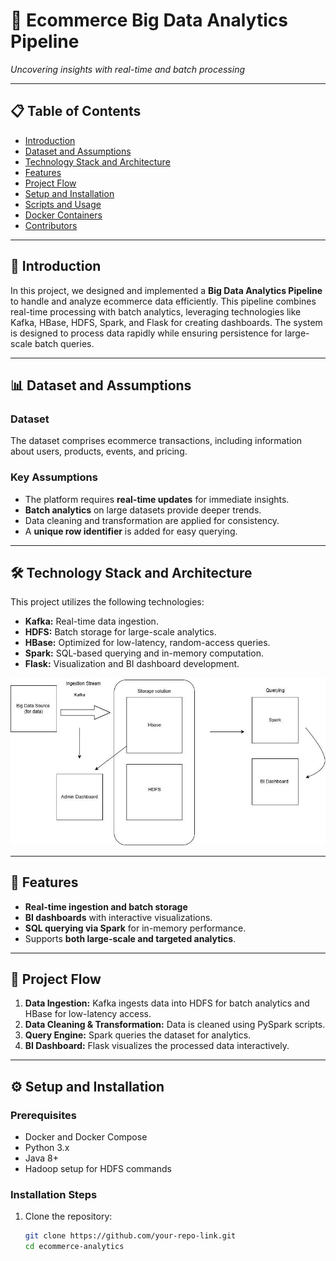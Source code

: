 # 🚀 **Ecommerce Big Data Analytics Pipeline**  
*Uncovering insights with real-time and batch processing*


---

## 📋 **Table of Contents**  
- [Introduction](#introduction)  
- [Dataset and Assumptions](#dataset-and-assumptions)  
- [Technology Stack and Architecture](#technology-stack-and-architecture)  
- [Features](#features)  
- [Project Flow](#project-flow)  
- [Setup and Installation](#setup-and-installation)  
- [Scripts and Usage](#scripts-and-usage)  
- [Docker Containers](#docker-containers)  
- [Contributors](#contributors)

---

## 📖 **Introduction**  
In this project, we designed and implemented a **Big Data Analytics Pipeline** to handle and analyze ecommerce data efficiently. This pipeline combines real-time processing with batch analytics, leveraging technologies like Kafka, HBase, HDFS, Spark, and Flask for creating dashboards. The system is designed to process data rapidly while ensuring persistence for large-scale batch queries.

---

## 📊 **Dataset and Assumptions**  

### Dataset  
The dataset comprises ecommerce transactions, including information about users, products, events, and pricing.  

### Key Assumptions  
- The platform requires **real-time updates** for immediate insights.  
- **Batch analytics** on large datasets provide deeper trends.  
- Data cleaning and transformation are applied for consistency.  
- A **unique row identifier** is added for easy querying.  

---

## 🛠 **Technology Stack and Architecture**  
This project utilizes the following technologies:  
- **Kafka:** Real-time data ingestion.  
- **HDFS:** Batch storage for large-scale analytics.  
- **HBase:** Optimized for low-latency, random-access queries.  
- **Spark:** SQL-based querying and in-memory computation.  
- **Flask:** Visualization and BI dashboard development.

![Pipeline Architecture](https://github.com/siddique2003/BigDataArchitecture/blob/main/architecture.jpg)  

---

## 🚩 **Features**  
- **Real-time ingestion and batch storage**  
- **BI dashboards** with interactive visualizations.  
- **SQL querying via Spark** for in-memory performance.  
- Supports **both large-scale and targeted analytics**.  

---

## 🔄 **Project Flow**  

1. **Data Ingestion:** Kafka ingests data into HDFS for batch analytics and HBase for low-latency access.  
2. **Data Cleaning & Transformation:** Data is cleaned using PySpark scripts.  
3. **Query Engine:** Spark queries the dataset for analytics.  
4. **BI Dashboard:** Flask visualizes the processed data interactively.

---

## ⚙️ **Setup and Installation**  

### Prerequisites  
- Docker and Docker Compose  
- Python 3.x  
- Java 8+  
- Hadoop setup for HDFS commands  

### Installation Steps  

1. Clone the repository:  
   ```bash  
   git clone https://github.com/your-repo-link.git  
   cd ecommerce-analytics  
